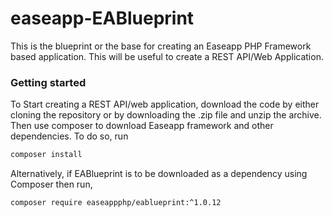 # easeapp-EABlueprint
This is the blueprint or the base for creating an Easeapp PHP Framework based application. This will be useful to create a REST API/Web Application.


### Getting started
To Start creating a REST API/web application, download the code by either cloning the repository or by downloading the .zip file and unzip the archive. Then use composer to download Easeapp framework and other dependencies. To do so, run

```sh
composer install
```

Alternatively, if EABlueprint is to be downloaded as a dependency using Composer then run,

```sh
composer require easeappphp/eablueprint:^1.0.12
```
